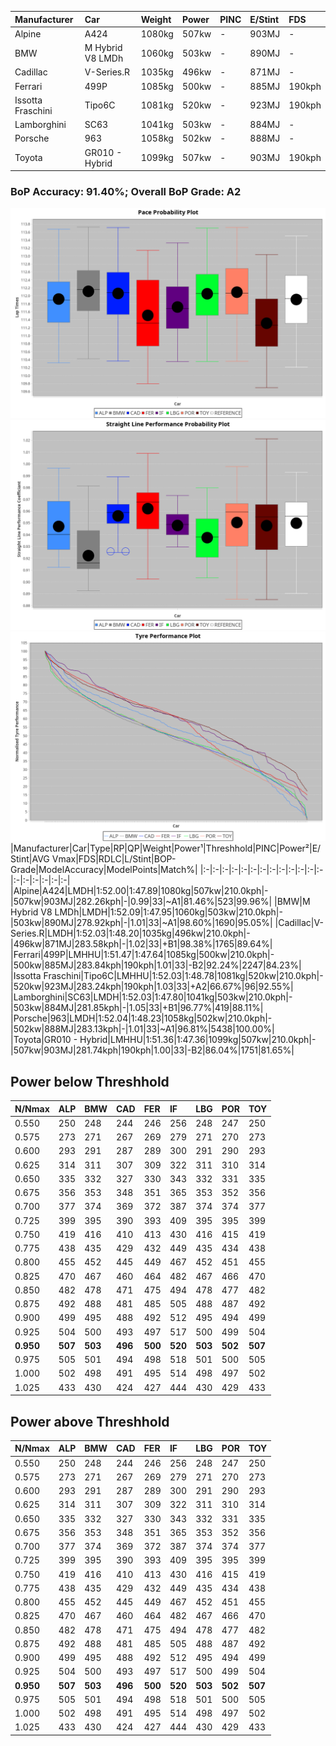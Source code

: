 |Manufacturer|Car|Weight|Power|PINC|E/Stint|FDS|
|:-|:-|:-|:-|:-|:-|:-|
|Alpine|A424|1080kg|507kw|-|903MJ|-|
|BMW|M Hybrid V8 LMDh|1060kg|503kw|-|890MJ|-|
|Cadillac|V-Series.R|1035kg|496kw|-|871MJ|-|
|Ferrari|499P|1085kg|500kw|-|885MJ|190kph|
|Issotta Fraschini|Tipo6C|1081kg|520kw|-|923MJ|190kph|
|Lamborghini|SC63|1041kg|503kw|-|884MJ|-|
|Porsche|963|1058kg|502kw|-|888MJ|-|
|Toyota|GR010 - Hybrid|1099kg|507kw|-|903MJ|190kph|

### BoP Accuracy: 91.40%; Overall BoP Grade: A2
![PACECHART](./IMG/ACOMETHOD.png)
![STRAIGHTLINEPERFORMANCECHART](./IMG/ACOMETHOD_sp.png)
![TYREPERFORMANCECHART](./IMG/ACOMETHOD_tw.png)
|Manufacturer|Car|Type|RP|QP|Weight|Power¹|Threshhold|PINC|Power²|E/Stint|AVG Vmax|FDS|RDLC|L/Stint|BOP-Grade|ModelAccuracy|ModelPoints|Match%|
|:-|:-|:-|:-|:-|:-|:-|:-|:-|:-|:-|:-|:-|:-|:-|:-|:-|:-|:-|
|Alpine|A424|LMDH|1:52.00|1:47.89|1080kg|507kw|210.0kph|-|507kw|903MJ|282.26kph|-|0.99|33|~A1|81.46%|523|99.96%|
|BMW|M Hybrid V8 LMDh|LMDH|1:52.09|1:47.95|1060kg|503kw|210.0kph|-|503kw|890MJ|278.92kph|-|1.01|33|~A1|98.60%|1690|95.05%|
|Cadillac|V-Series.R|LMDH|1:52.03|1:48.20|1035kg|496kw|210.0kph|-|496kw|871MJ|283.58kph|-|1.02|33|+B1|98.38%|1765|89.64%|
|Ferrari|499P|LMHHU|1:51.47|1:47.64|1085kg|500kw|210.0kph|-|500kw|885MJ|283.84kph|190kph|1.01|33|-B2|92.24%|2247|84.23%|
|Issotta Fraschini|Tipo6C|LMHHU|1:52.03|1:48.78|1081kg|520kw|210.0kph|-|520kw|923MJ|283.24kph|190kph|1.03|33|+A2|66.67%|96|92.55%|
|Lamborghini|SC63|LMDH|1:52.03|1:47.80|1041kg|503kw|210.0kph|-|503kw|884MJ|281.85kph|-|1.05|33|+B1|96.77%|419|88.11%|
|Porsche|963|LMDH|1:52.04|1:48.23|1058kg|502kw|210.0kph|-|502kw|888MJ|283.13kph|-|1.01|33|~A1|96.81%|5438|100.00%|
|Toyota|GR010 - Hybrid|LMHHU|1:51.36|1:47.36|1099kg|507kw|210.0kph|-|507kw|903MJ|281.74kph|190kph|1.00|33|-B2|86.04%|1751|81.65%|

## Power below Threshhold
|N/Nmax|ALP|BMW|CAD|FER|IF|LBG|POR|TOY|
|:-|:-|:-|:-|:-|:-|:-|:-|:-|
|0.550|250|248|244|246|256|248|247|250|
|0.575|273|271|267|269|279|271|270|273|
|0.600|293|291|287|289|300|291|290|293|
|0.625|314|311|307|309|322|311|310|314|
|0.650|335|332|327|330|343|332|331|335|
|0.675|356|353|348|351|365|353|352|356|
|0.700|377|374|369|372|387|374|374|377|
|0.725|399|395|390|393|409|395|395|399|
|0.750|419|416|410|413|430|416|415|419|
|0.775|438|435|429|432|449|435|434|438|
|0.800|455|452|445|449|467|452|451|455|
|0.825|470|467|460|464|482|467|466|470|
|0.850|482|478|471|475|494|478|477|482|
|0.875|492|488|481|485|505|488|487|492|
|0.900|499|495|488|492|512|495|494|499|
|0.925|504|500|493|497|517|500|499|504|
|**0.950**|**507**|**503**|**496**|**500**|**520**|**503**|**502**|**507**|
|0.975|505|501|494|498|518|501|500|505|
|1.000|502|498|491|495|514|498|497|502|
|1.025|433|430|424|427|444|430|429|433|

## Power above Threshhold
|N/Nmax|ALP|BMW|CAD|FER|IF|LBG|POR|TOY|
|:-|:-|:-|:-|:-|:-|:-|:-|:-|
|0.550|250|248|244|246|256|248|247|250|
|0.575|273|271|267|269|279|271|270|273|
|0.600|293|291|287|289|300|291|290|293|
|0.625|314|311|307|309|322|311|310|314|
|0.650|335|332|327|330|343|332|331|335|
|0.675|356|353|348|351|365|353|352|356|
|0.700|377|374|369|372|387|374|374|377|
|0.725|399|395|390|393|409|395|395|399|
|0.750|419|416|410|413|430|416|415|419|
|0.775|438|435|429|432|449|435|434|438|
|0.800|455|452|445|449|467|452|451|455|
|0.825|470|467|460|464|482|467|466|470|
|0.850|482|478|471|475|494|478|477|482|
|0.875|492|488|481|485|505|488|487|492|
|0.900|499|495|488|492|512|495|494|499|
|0.925|504|500|493|497|517|500|499|504|
|**0.950**|**507**|**503**|**496**|**500**|**520**|**503**|**502**|**507**|
|0.975|505|501|494|498|518|501|500|505|
|1.000|502|498|491|495|514|498|497|502|
|1.025|433|430|424|427|444|430|429|433|
